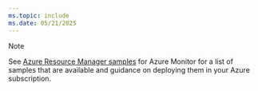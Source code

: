 ```yaml
---
ms.topic: include
ms.date: 05/21/2025
---
```


> [!NOTE]
> See [Azure Resource Manager samples](../resource-manager-samples.md) for Azure Monitor for a list of samples that are available and guidance on deploying them in your Azure subscription.
